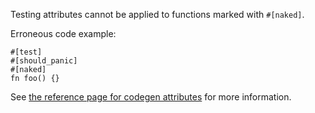 Testing attributes cannot be applied to functions marked with `#[naked]`.

Erroneous code example:

```ignore (requires test runner)
#[test]
#[should_panic]
#[naked]
fn foo() {}
```

See [the reference page for codegen attributes] for more information.

[the reference page for codegen attributes]: https://doc.rust-lang.org/reference/attributes/codegen.html
